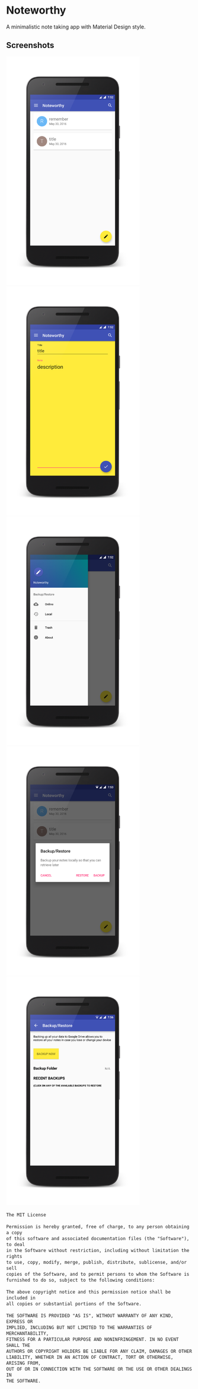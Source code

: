 

# Noteworthy
A minimalistic note taking app with Material Design style.

## Screenshots
<img src="https://raw.githubusercontent.com/SubhrajyotiSen/Noteworthy/master/screenshots/d3.png" width="360"><img src="https://raw.githubusercontent.com/SubhrajyotiSen/Noteworthy/master/screenshots/d2.png" width="360"><img src="https://raw.githubusercontent.com/SubhrajyotiSen/Noteworthy/master/screenshots/d1.png" width="360"><img src="https://raw.githubusercontent.com/SubhrajyotiSen/Noteworthy/master/screenshots/d4.png" width="360"><img src="https://raw.githubusercontent.com/SubhrajyotiSen/Noteworthy/master/screenshots/d5.png" width="360">


    The MIT License

    Permission is hereby granted, free of charge, to any person obtaining a copy
    of this software and associated documentation files (the "Software"), to deal
    in the Software without restriction, including without limitation the rights
    to use, copy, modify, merge, publish, distribute, sublicense, and/or sell
    copies of the Software, and to permit persons to whom the Software is
    furnished to do so, subject to the following conditions:

    The above copyright notice and this permission notice shall be included in
    all copies or substantial portions of the Software.

    THE SOFTWARE IS PROVIDED "AS IS", WITHOUT WARRANTY OF ANY KIND, EXPRESS OR
    IMPLIED, INCLUDING BUT NOT LIMITED TO THE WARRANTIES OF MERCHANTABILITY,
    FITNESS FOR A PARTICULAR PURPOSE AND NONINFRINGEMENT. IN NO EVENT SHALL THE
    AUTHORS OR COPYRIGHT HOLDERS BE LIABLE FOR ANY CLAIM, DAMAGES OR OTHER
    LIABILITY, WHETHER IN AN ACTION OF CONTRACT, TORT OR OTHERWISE, ARISING FROM,
    OUT OF OR IN CONNECTION WITH THE SOFTWARE OR THE USE OR OTHER DEALINGS IN
    THE SOFTWARE.
